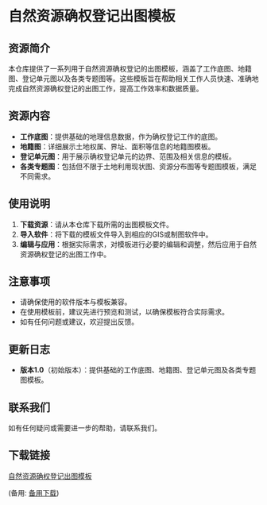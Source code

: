 # 自然资源确权登记出图模板

## 资源简介

本仓库提供了一系列用于自然资源确权登记的出图模板，涵盖了工作底图、地籍图、登记单元图以及各类专题图等。这些模板旨在帮助相关工作人员快速、准确地完成自然资源确权登记的出图工作，提高工作效率和数据质量。

## 资源内容

- **工作底图**：提供基础的地理信息数据，作为确权登记工作的底图。
- **地籍图**：详细展示土地权属、界址、面积等信息的地籍图模板。
- **登记单元图**：用于展示确权登记单元的边界、范围及相关信息的模板。
- **各类专题图**：包括但不限于土地利用现状图、资源分布图等专题图模板，满足不同需求。

## 使用说明

1. **下载资源**：请从本仓库下载所需的出图模板文件。
2. **导入软件**：将下载的模板文件导入到相应的GIS或制图软件中。
3. **编辑与应用**：根据实际需求，对模板进行必要的编辑和调整，然后应用于自然资源确权登记的出图工作中。

## 注意事项

- 请确保使用的软件版本与模板兼容。
- 在使用模板前，建议先进行预览和测试，以确保模板符合实际需求。
- 如有任何问题或建议，欢迎提出反馈。

## 更新日志

- **版本1.0**（初始版本）：提供基础的工作底图、地籍图、登记单元图及各类专题图模板。

## 联系我们

如有任何疑问或需要进一步的帮助，请联系我们。

## 下载链接
[自然资源确权登记出图模板](https://pan.quark.cn/s/f533f18e54de) 

(备用: [备用下载](https://pan.baidu.com/s/1WmIduTTciyPWQaxfRZ8d4w?pwd=gah2))

